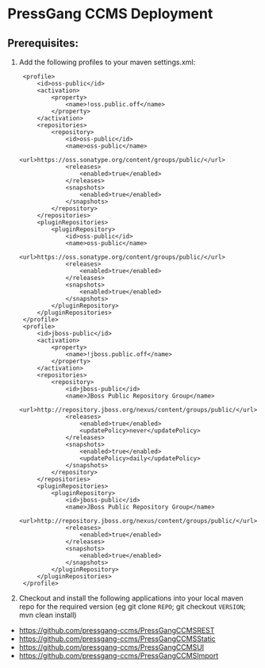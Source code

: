 PressGang CCMS Deployment
=========================

Prerequisites:
--------------

1. Add the following profiles to your maven settings.xml:

        <profile>
        	<id>oss-public</id>
        	<activation>
        		<property>
        			<name>!oss.public.off</name>
        		</property>
        	</activation>
        	<repositories>
        		<repository>
        			<id>oss-public</id>
        			<name>oss-public</name>
        			<url>https://oss.sonatype.org/content/groups/public/</url>
        			<releases>
        				<enabled>true</enabled>
        			</releases>
        			<snapshots>
        				<enabled>true</enabled>
        			</snapshots>
        		</repository>
        	</repositories>
        	<pluginRepositories>
        		<pluginRepository>
        			<id>oss-public</id>
        			<name>oss-public</name>
        			<url>https://oss.sonatype.org/content/groups/public/</url>
        			<releases>
        				<enabled>true</enabled>
        			</releases>
        			<snapshots>
        				<enabled>true</enabled>
        			</snapshots>
        		</pluginRepository>
        	</pluginRepositories>
        </profile>
        <profile>
        	<id>jboss-public</id>
        	<activation>
        		<property>
        			<name>!jboss.public.off</name>
        		</property>
        	</activation>
        	<repositories>
        		<repository>
        			<id>jboss-public</id>
        			<name>JBoss Public Repository Group</name>
        			<url>http://repository.jboss.org/nexus/content/groups/public/</url>
        			<releases>
        				<enabled>true</enabled>
        				<updatePolicy>never</updatePolicy>
        			</releases>
        			<snapshots>
        				<enabled>true</enabled>
        				<updatePolicy>daily</updatePolicy>
        			</snapshots>
        		</repository>
        	</repositories>
        	<pluginRepositories>
        		<pluginRepository>
        			<id>jboss-public</id>
        			<name>JBoss Public Repository Group</name>
        			<url>http://repository.jboss.org/nexus/content/groups/public/</url>
        			<releases>
        				<enabled>true</enabled>
        			</releases>
        			<snapshots>
        				<enabled>true</enabled>
        			</snapshots>
        		</pluginRepository>
        	</pluginRepositories>
        </profile>
    		
2. Checkout and install the following applications into your local maven repo for the required version (eg git clone `REPO`; git checkout `VERSION`; mvn clean install)
 * https://github.com/pressgang-ccms/PressGangCCMSREST
 * https://github.com/pressgang-ccms/PressGangCCMSStatic
 * https://github.com/pressgang-ccms/PressGangCCMSUI
 * https://github.com/pressgang-ccms/PressGangCCMSImport
